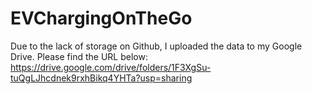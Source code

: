# EVChargingOnTheGo

Due to the lack of storage on Github, I uploaded the data to my Google Drive.
Please find the URL below:
https://drive.google.com/drive/folders/1F3XgSu-tuQgLJhcdnek9rxhBikq4YHTa?usp=sharing
